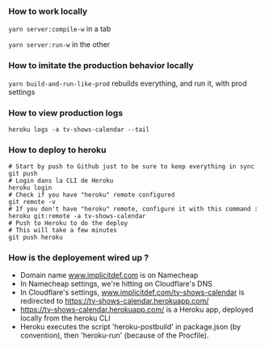 ### How to work locally

`yarn server:compile-w` in a tab

`yarn server:run-w` in the other

### How to imitate the production behavior locally

`yarn build-and-run-like-prod` rebuilds everything, and run it, with prod settings

### How to view production logs

`heroku logs -a tv-shows-calendar --tail`

### How to deploy to heroku

    # Start by push to Github just to be sure to keep everything in sync
    git push
    # Login dans la CLI de Heroku 
    heroku login
    # Check if you have "heroku" remote configured
    git remote -v
    # If you don't have "heroku" remote, configure it with this command :
    heroku git:remote -a tv-shows-calendar
    # Push to Heroku to do the deploy
    # This will take a few minutes
    git push heroku
    

### How is the deployement wired up ?

- Domain name www.implicitdef.com is on Namecheap
- In Namecheap settings, we're hitting on Cloudflare's DNS
- In Cloudflare's settings, www.implicitdef.com/tv-shows-calendar is redirected to https://tv-shows-calendar.herokuapp.com/
- https://tv-shows-calendar.herokuapp.com/ is a Heroku app, deployed locally from the heroku CLI
- Heroku executes the script 'heroku-postbuild' in package.json (by convention), then 'heroku-run' (because of the Procfile).

